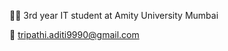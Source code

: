 


<!---
adititiwariiiii/adititiwariiiii is a ✨ special ✨ repository because its `README.md` (this file) appears on your GitHub profile.
You can click the Preview link to take a look at your changes.
--->
 
😮‍💨 3rd year IT student at Amity University Mumbai
<!---
--->
💌 tripathi.aditi9990@gmail.com
